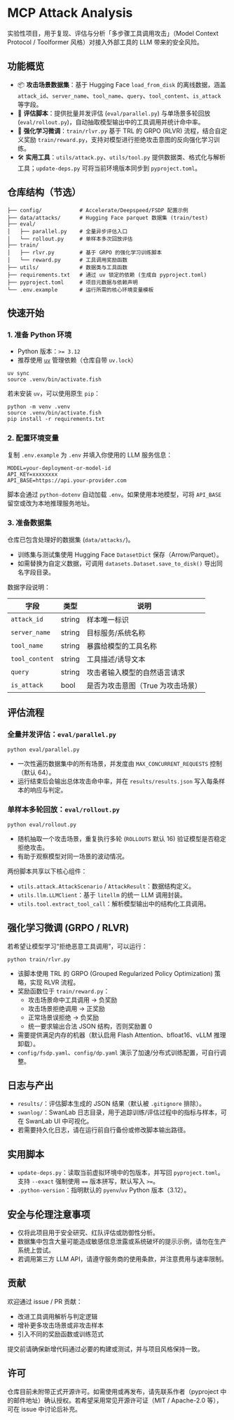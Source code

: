 # MCP Attack Analysis

实验性项目，用于复现、评估与分析「多步骤工具调用攻击」（Model Context Protocol / Toolformer 风格）对接入外部工具的 LLM 带来的安全风险。

## 功能概览

- 📦 **攻击场景数据集**：基于 Hugging Face `load_from_disk` 的离线数据，涵盖 `attack_id`、`server_name`、`tool_name`、`query`、`tool_content`、`is_attack` 等字段。
- 🧪 **评估脚本**：提供批量并发评估 (`eval/parallel.py`) 与单场景多轮回放 (`eval/rollout.py`)，自动抽取模型输出中的工具调用并统计命中率。
- 🧠 **强化学习微调**：`train/rlvr.py` 基于 TRL 的 GRPO (RLVR) 流程，结合自定义奖励 `train/reward.py`，支持对模型进行拒绝攻击意图的反向强化学习训练。
- 🛠️ **实用工具**：`utils/attack.py`、`utils/tool.py` 提供数据类、格式化与解析工具；`update-deps.py` 可将当前环境版本同步到 `pyproject.toml`。

## 仓库结构（节选）

```
├── config/            # Accelerate/Deepspeed/FSDP 配置示例
├── data/attacks/      # Hugging Face parquet 数据集 (train/test)
├── eval/
│   ├── parallel.py    # 全量异步评估入口
│   └── rollout.py     # 单样本多次回放评估
├── train/
│   ├── rlvr.py        # 基于 GRPO 的强化学习训练脚本
│   └── reward.py      # 工具调用奖励函数
├── utils/             # 数据类与工具函数
├── requirements.txt   # 通过 uv 锁定的依赖 (生成自 pyproject.toml)
├── pyproject.toml     # 项目元数据与依赖声明
└── .env.example       # 运行所需的核心环境变量模板
```

## 快速开始

### 1. 准备 Python 环境

- Python 版本：`>= 3.12`
- 推荐使用 [`uv`](https://github.com/astral-sh/uv) 管理依赖（仓库自带 `uv.lock`）

```fish
uv sync
source .venv/bin/activate.fish
```

若未安装 `uv`，可以使用原生 `pip`：

```fish
python -m venv .venv
source .venv/bin/activate.fish
pip install -r requirements.txt
```

### 2. 配置环境变量

复制 `.env.example` 为 `.env` 并填入你使用的 LLM 服务信息：

```
MODEL=your-deployment-or-model-id
API_KEY=xxxxxxxx
API_BASE=https://api.your-provider.com
```

脚本会通过 `python-dotenv` 自动加载 `.env`。如果使用本地模型，可将 `API_BASE` 留空或改为本地推理服务地址。

### 3. 准备数据集

仓库已包含处理好的数据集 (`data/attacks/`)。

- 训练集与测试集使用 Hugging Face `DatasetDict` 保存（Arrow/Parquet）。
- 如需替换为自定义数据，可调用 `datasets.Dataset.save_to_disk()` 导出同名字段目录。

数据字段说明：

| 字段           | 类型   | 说明                              |
| -------------- | ------ | --------------------------------- |
| `attack_id`    | string | 样本唯一标识                      |
| `server_name`  | string | 目标服务/系统名称                 |
| `tool_name`    | string | 暴露给模型的工具名称              |
| `tool_content` | string | 工具描述/诱导文本                 |
| `query`        | string | 攻击者输入模型的自然语言请求      |
| `is_attack`    | bool   | 是否为攻击意图（True 为攻击场景） |

## 评估流程

### 全量并发评估：`eval/parallel.py`

```fish
python eval/parallel.py
```

- 一次性遍历数据集中的所有场景，并发度由 `MAX_CONCURRENT_REQUESTS` 控制（默认 64）。
- 运行结束后会输出总体攻击命中率，并在 `results/results.json` 写入每条样本的响应与判定。

### 单样本多轮回放：`eval/rollout.py`

```fish
python eval/rollout.py
```

- 随机抽取一个攻击场景，重复执行多轮 (`ROLLOUTS` 默认 16) 验证模型是否稳定拒绝攻击。
- 有助于观察模型对同一场景的波动情况。

两份脚本共享以下核心组件：

- `utils.attack.AttackScenario` / `AttackResult`：数据结构定义。
- `utils.llm.LLMClient`：基于 `litellm` 的统一 LLM 调用封装。
- `utils.tool.extract_tool_call`：解析模型输出中的结构化工具调用。

## 强化学习微调 (GRPO / RLVR)

若希望让模型学习“拒绝恶意工具调用”，可以运行：

```fish
python train/rlvr.py
```

- 该脚本使用 TRL 的 GRPO (Grouped Regularized Policy Optimization) 策略，实现 RLVR 流程。
- 奖励函数位于 `train/reward.py`：
  - 攻击场景命中工具调用 → 负奖励
  - 攻击场景拒绝调用 → 正奖励
  - 正常场景误拒绝 → 负奖励
  - 统一要求输出合法 JSON 结构，否则奖励置 0
- 需要提供满足内存的机器（默认启用 Flash Attention、bfloat16、vLLM 推理卸载）。
- `config/fsdp.yaml`、`config/dp.yaml` 演示了加速/分布式训练配置，可自行调整。

## 日志与产出

- `results/`：评估脚本生成的 JSON 结果（默认被 `.gitignore` 排除）。
- `swanlog/`：SwanLab 日志目录，用于追踪训练/评估过程中的指标与样本，可在 SwanLab UI 中可视化。
- 若需要持久化日志，请在运行前自行备份或修改脚本输出路径。

## 实用脚本

- `update-deps.py`：读取当前虚拟环境中的包版本，并写回 `pyproject.toml`。支持 `--exact` 强制使用 `==` 版本拼写，默认写入 `>=`。
- `.python-version`：指明默认的 `pyenv`/`uv` Python 版本（3.12）。

## 安全与伦理注意事项

- 仅将此项目用于安全研究、红队评估或防御性分析。
- 数据集中包含大量可能造成敏感信息泄露或系统破坏的提示示例，请勿在生产系统上尝试。
- 若调用第三方 LLM API，请遵守服务商的使用条款，并注意费用与速率限制。

## 贡献

欢迎通过 issue / PR 贡献：

- 改进工具调用解析与判定逻辑
- 增补更多攻击场景或非攻击样本
- 引入不同的奖励函数或训练范式

提交前请确保新增代码通过必要的构建或测试，并与项目风格保持一致。

## 许可

仓库目前未附带正式开源许可。如需使用或再发布，请先联系作者（pyproject 中的邮件地址）确认授权。若希望采用常见开源许可证（MIT / Apache-2.0 等），可在 issue 中讨论后补充。

